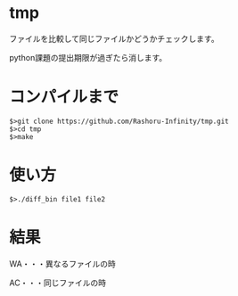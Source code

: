 # tmp
ファイルを比較して同じファイルかどうかチェックします。

python課題の提出期限が過ぎたら消します。

# コンパイルまで
```
$>git clone https://github.com/Rashoru-Infinity/tmp.git
$>cd tmp
$>make
```

# 使い方
```
$>./diff_bin file1 file2
```

# 結果
WA・・・異なるファイルの時

AC・・・同じファイルの時
